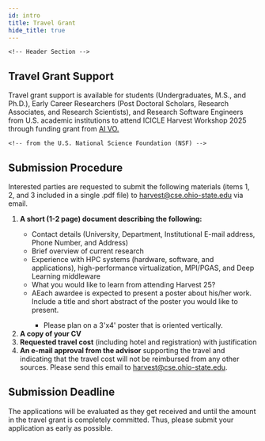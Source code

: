 ```yaml
---
id: intro
title: Travel Grant
hide_title: true
---
```


<div class="centered-container">
<div class="workshop-container">


    <!-- Header Section -->
  <div class="workshop-section">
    <h2 class="section-title">Travel Grant Support</h2>
    <p>Travel grant support is available for students (Undergraduates, M.S., and Ph.D.), Early Career Researchers (Post Doctoral Scholars, Research Associates, and Research Scientists), and Research Software Engineers from U.S. academic institutions to attend ICICLE Harvest Workshop 2025 through funding grant from <a href="https://aiinstitutes.org/" target="_blank">AI VO.</a></p>

    <!-- from the U.S. National Science Foundation (NSF) -->
  </div>

  <div class="workshop-section">
    <h2 class="section-title">Submission Procedure</h2>
    <p>Interested parties are requested to submit the following materials (items 1, 2, and 3 included in a single .pdf file) to <a href="mailto:harvest@cse.ohio-state.edu">harvest@cse.ohio-state.edu</a> via email.</p>
    <ol>
      <li><strong>A short (1-2 page) document describing the following:</strong></li>
      <ul>
        <li>Contact details (University, Department, Institutional E-mail address, Phone Number, and Address)</li>
        <li>Brief overview of current research</li>
        <li>Experience with HPC systems (hardware, software, and applications), high-performance virtualization, MPI/PGAS, and Deep Learning middleware</li>
        <li>What you would like to learn from attending Harvest 25?</li>
        <li>AEach awardee is expected to present a poster about his/her work. Include a title and short abstract of the poster you would like to present.</li>
        <ul>
          <li>Please plan on a 3'x4' poster that is oriented vertically.</li>
        </ul>
      </ul>
      <li><strong>A copy of your CV</strong></li>
      <li><strong>Requested travel cost</strong> (including hotel and registration) with justification</li>
      <li><strong>An e-mail approval from the advisor</strong> supporting the travel and indicating that the travel cost will not be reimbursed from any other sources. Please send this email to <a href="mailto:harvest@cse.ohio-state.edu">harvest@cse.ohio-state.edu</a>.</li>
    </ol>
  </div>

  <div class="workshop-section">
    <h2 class="section-title">Submission Deadline</h2>
    <p>The applications will be evaluated as they get received and until the amount in the travel grant is completely committed. Thus, please submit your application as early as possible.</p>
  </div>

</div>
</div>

